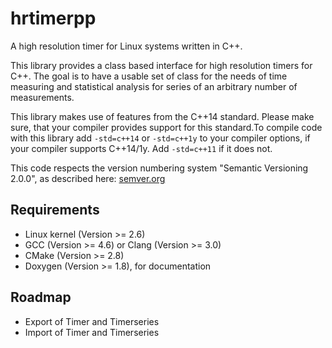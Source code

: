 # hrtimerpp
A high resolution timer for Linux systems written in C++.

This library provides a class based interface for high resolution timers for C++. The goal is to have a usable set of class for the needs of time measuring and statistical analysis for series of an arbitrary number of measurements.

This library makes use of features from the C++14 standard. Please make sure, that your compiler provides support for this standard.To compile code with this library add <code>-std=c++14</code> or <code>-std=c++1y</code> to your  compiler options, if your compiler supports C++14/1y. Add <code>-std=c++11</code> if it does not.

This code respects the version numbering system "Semantic Versioning 2.0.0", as described here: [semver.org](http://semver.org/)

## Requirements
* Linux kernel (Version >= 2.6)
* GCC (Version >= 4.6) or Clang (Version >= 3.0)
* CMake (Version >= 2.8)
* Doxygen (Version >= 1.8), for documentation

## Roadmap
* Export of Timer and Timerseries
* Import of Timer and Timerseries
